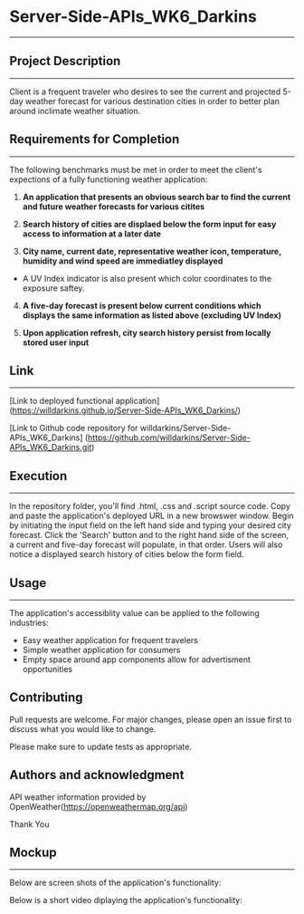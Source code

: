 # Server-Side-APIs_WK6_Darkins
***

## Project Description
***
Client is a frequent traveler who desires to see the current and projected 5-day weather forecast for various destination cities in order
to better plan around inclimate weather situation.

## Requirements for Completion
***
The following benchmarks must be met in order to meet the client's expections of a fully functioning weather application:
1. **An application that presents an obvious search bar to find the current and future weather forecasts for various citites**

2. **Search history of cities are displaed below the form input for easy access to information at a later date**

3. **City name, current date, representative weather icon, temperature, humidity and wind speed are immediatley displayed**
- A UV Index indicator is also present which color coordinates to the exposure saftey.

4. **A five-day forecast is present below current conditions which displays the same information as listed above (excluding UV Index)**

5. **Upon application refresh, city search history persist from locally stored user input**

## Link
***
[Link to deployed functional application] (https://willdarkins.github.io/Server-Side-APIs_WK6_Darkins/)

[Link to Github code repository for willdarkins/Server-Side-APIs_WK6_Darkins] (https://github.com/willdarkins/Server-Side-APIs_WK6_Darkins.git)

## Execution
***
In the repository folder, you'll find .html, .css and .script source code. Copy and paste the application's deployed URL in a new browswer window. Begin by initiating the input field on the left hand side and typing your desired city forecast. Click the 'Search' button and to the right hand side of the screen, a current and five-day forecast will populate, in that order. Users will also notice a displayed search history of cities below the form field.


## Usage
***
The application's accessiblity value can be applied to the following industries:
* Easy weather application for frequent travelers
* Simple weather application for consumers
* Empty space around app components allow for advertisment opportunities

## Contributing
Pull requests are welcome. For major changes, please open an issue first to discuss what you would like to change.

Please make sure to update tests as appropriate.

## Authors and acknowledgment
API weather information provided by OpenWeather(https://openweathermap.org/api)

Thank You

## Mockup
***
Below are screen shots of the application's functionality:

Below is a short video diplaying the application's functionality:

